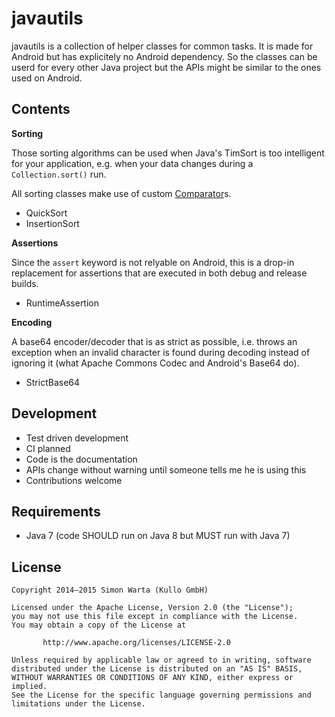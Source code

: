 javautils
=========

javautils is a collection of helper classes for common tasks. It is made for
Android but has explicitely no Android dependency. So the classes can be userd
for every other Java project but the APIs might be similar to the ones used on
Android.

## Contents

**Sorting**

Those sorting algorithms can be used when Java's TimSort is too intelligent for
your application, e.g. when your data changes during a `Collection.sort()` run.

All sorting classes make use of custom
[Comparator](http://docs.oracle.com/javase/7/docs/api/java/util/Comparator.html)s.

 * QuickSort
 * InsertionSort

**Assertions**

Since the `assert` keyword is not relyable on Android, this is a drop-in replacement
for assertions that are executed in both debug and release builds.

 * RuntimeAssertion

**Encoding**

A base64 encoder/decoder that is as strict as possible, i.e. throws an exception
when an invalid character is found during decoding instead of ignoring it
(what Apache Commons Codec and Android's Base64 do).

 * StrictBase64

## Development

 * Test driven development
 * CI planned
 * Code is the documentation
 * APIs change without warning until someone tells me he is using this
 * Contributions welcome

## Requirements

 * Java 7 (code SHOULD run on Java 8 but MUST run with Java 7)

## License

```
Copyright 2014–2015 Simon Warta (Kullo GmbH)

Licensed under the Apache License, Version 2.0 (the "License");
you may not use this file except in compliance with the License.
You may obtain a copy of the License at

       http://www.apache.org/licenses/LICENSE-2.0

Unless required by applicable law or agreed to in writing, software
distributed under the License is distributed on an "AS IS" BASIS,
WITHOUT WARRANTIES OR CONDITIONS OF ANY KIND, either express or implied.
See the License for the specific language governing permissions and
limitations under the License.
```
